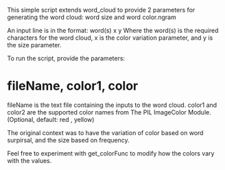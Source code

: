 This simple script extends word_cloud to provide 2 parameters for generating the word cloud: word size and  word color.ngram


An input line is in the format:  word(s) x y
Where the word(s) is the required characters for the word cloud, x is the color variation parameter, and y is the size parameter.

To run the script, provide the parameters:

 # fileName, color1, color
 
fileName is the text file containing the inputs to the word cloud.
color1 and color2 are the supported color names from The PIL ImageColor Module. (Optional, default: red , yellow)


The original context was to have the variation of color based on word surpirsal, and the size based on frequency.

Feel free to experiment with get_colorFunc to modify how the colors vary with the values.
